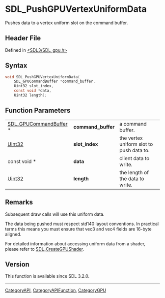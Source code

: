 # SDL_PushGPUVertexUniformData

Pushes data to a vertex uniform slot on the command buffer.

## Header File

Defined in [<SDL3/SDL_gpu.h>](https://github.com/libsdl-org/SDL/blob/main/include/SDL3/SDL_gpu.h)

## Syntax

```c
void SDL_PushGPUVertexUniformData(
    SDL_GPUCommandBuffer *command_buffer,
    Uint32 slot_index,
    const void *data,
    Uint32 length);
```

## Function Parameters

|                                                |                    |                                          |
| ---------------------------------------------- | ------------------ | ---------------------------------------- |
| [SDL_GPUCommandBuffer](SDL_GPUCommandBuffer) * | **command_buffer** | a command buffer.                        |
| [Uint32](Uint32)                               | **slot_index**     | the vertex uniform slot to push data to. |
| const void *                                   | **data**           | client data to write.                    |
| [Uint32](Uint32)                               | **length**         | the length of the data to write.         |

## Remarks

Subsequent draw calls will use this uniform data.

The data being pushed must respect std140 layout conventions. In practical
terms this means you must ensure that vec3 and vec4 fields are 16-byte
aligned.

For detailed information about accessing uniform data from a shader, please
refer to [SDL_CreateGPUShader](SDL_CreateGPUShader).

## Version

This function is available since SDL 3.2.0.

----
[CategoryAPI](CategoryAPI), [CategoryAPIFunction](CategoryAPIFunction), [CategoryGPU](CategoryGPU)

